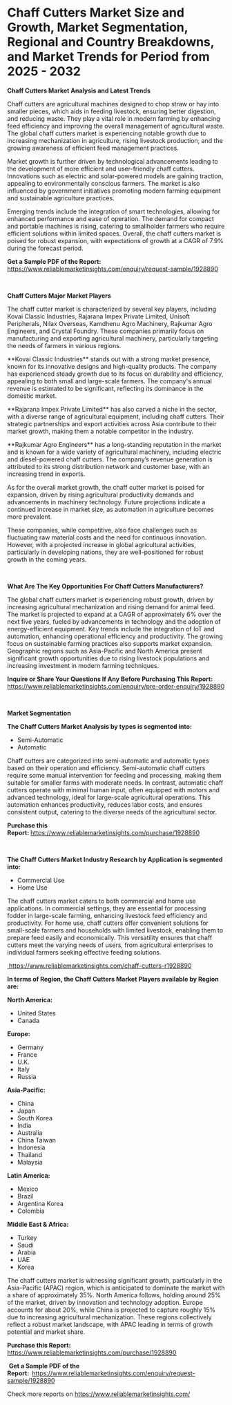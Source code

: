 <p><h1>Chaff Cutters Market Size and Growth, Market Segmentation, Regional and Country Breakdowns, and Market Trends for Period from 2025 -  2032</h1></p><p><strong>Chaff Cutters Market Analysis and Latest Trends</strong></p>
<p><p>Chaff cutters are agricultural machines designed to chop straw or hay into smaller pieces, which aids in feeding livestock, ensuring better digestion, and reducing waste. They play a vital role in modern farming by enhancing feed efficiency and improving the overall management of agricultural waste. The global chaff cutters market is experiencing notable growth due to increasing mechanization in agriculture, rising livestock production, and the growing awareness of efficient feed management practices.</p><p>Market growth is further driven by technological advancements leading to the development of more efficient and user-friendly chaff cutters. Innovations such as electric and solar-powered models are gaining traction, appealing to environmentally conscious farmers. The market is also influenced by government initiatives promoting modern farming equipment and sustainable agriculture practices.</p><p>Emerging trends include the integration of smart technologies, allowing for enhanced performance and ease of operation. The demand for compact and portable machines is rising, catering to smallholder farmers who require efficient solutions within limited spaces. Overall, the chaff cutters market is poised for robust expansion, with expectations of growth at a CAGR of 7.9% during the forecast period.</p></p>
<p><strong>Get a Sample PDF of the Report:&nbsp;</strong> <a href="https://www.reliablemarketinsights.com/enquiry/request-sample/1928890?utm_campaign=3014&utm_medium=2&utm_source=Github&utm_content=ia&utm_term=29032025&utm_id=chaff-cutters">https://www.reliablemarketinsights.com/enquiry/request-sample/1928890</a></p>
<p>&nbsp;</p>
<p><strong>Chaff Cutters Major Market Players</strong></p>
<p><p>The chaff cutter market is characterized by several key players, including Kovai Classic Industries, Rajarana Impex Private Limited, Unisoft Peripherals, Nilax Overseas, Kamdhenu Agro Machinery, Rajkumar Agro Engineers, and Crystal Foundry. These companies primarily focus on manufacturing and exporting agricultural machinery, particularly targeting the needs of farmers in various regions.</p><p>**Kovai Classic Industries** stands out with a strong market presence, known for its innovative designs and high-quality products. The company has experienced steady growth due to its focus on durability and efficiency, appealing to both small and large-scale farmers. The company's annual revenue is estimated to be significant, reflecting its dominance in the domestic market.</p><p>**Rajarana Impex Private Limited** has also carved a niche in the sector, with a diverse range of agricultural equipment, including chaff cutters. Their strategic partnerships and export activities across Asia contribute to their market growth, making them a notable competitor in the industry.</p><p>**Rajkumar Agro Engineers** has a long-standing reputation in the market and is known for a wide variety of agricultural machinery, including electric and diesel-powered chaff cutters. The company’s revenue generation is attributed to its strong distribution network and customer base, with an increasing trend in exports.</p><p>As for the overall market growth, the chaff cutter market is poised for expansion, driven by rising agricultural productivity demands and advancements in machinery technology. Future projections indicate a continued increase in market size, as automation in agriculture becomes more prevalent.</p><p>These companies, while competitive, also face challenges such as fluctuating raw material costs and the need for continuous innovation. However, with a projected increase in global agricultural activities, particularly in developing nations, they are well-positioned for robust growth in the coming years.</p></p>
<p>&nbsp;</p>
<p><strong>What Are The Key Opportunities For Chaff Cutters Manufacturers?</strong></p>
<p><p>The global chaff cutters market is experiencing robust growth, driven by increasing agricultural mechanization and rising demand for animal feed. The market is projected to expand at a CAGR of approximately 6% over the next five years, fueled by advancements in technology and the adoption of energy-efficient equipment. Key trends include the integration of IoT and automation, enhancing operational efficiency and productivity. The growing focus on sustainable farming practices also supports market expansion. Geographic regions such as Asia-Pacific and North America present significant growth opportunities due to rising livestock populations and increasing investment in modern farming techniques.</p></p>
<p><strong>Inquire or Share Your Questions If Any Before Purchasing This Report:</strong> <a href="https://www.reliablemarketinsights.com/enquiry/pre-order-enquiry/1928890?utm_campaign=3014&utm_medium=2&utm_source=Github&utm_content=ia&utm_term=29032025&utm_id=chaff-cutters">https://www.reliablemarketinsights.com/enquiry/pre-order-enquiry/1928890</a></p>
<p>&nbsp;</p>
<p><strong>Market Segmentation</strong></p>
<p><strong>The Chaff Cutters Market Analysis by types is segmented into:</strong></p>
<p><ul><li>Semi-Automatic</li><li>Automatic</li></ul></p>
<p><p>Chaff cutters are categorized into semi-automatic and automatic types based on their operation and efficiency. Semi-automatic chaff cutters require some manual intervention for feeding and processing, making them suitable for smaller farms with moderate needs. In contrast, automatic chaff cutters operate with minimal human input, often equipped with motors and advanced technology, ideal for large-scale agricultural operations. This automation enhances productivity, reduces labor costs, and ensures consistent output, catering to the diverse needs of the agricultural sector.</p></p>
<p><strong>Purchase this Report:&nbsp;</strong><a href="https://www.reliablemarketinsights.com/purchase/1928890?utm_campaign=3014&utm_medium=2&utm_source=Github&utm_content=ia&utm_term=29032025&utm_id=chaff-cutters">https://www.reliablemarketinsights.com/purchase/1928890</a></p>
<p>&nbsp;</p>
<p><strong>The Chaff Cutters Market Industry Research by Application is segmented into:</strong></p>
<p><ul><li>Commercial Use</li><li>Home Use</li></ul></p>
<p><p>The chaff cutters market caters to both commercial and home use applications. In commercial settings, they are essential for processing fodder in large-scale farming, enhancing livestock feed efficiency and productivity. For home use, chaff cutters offer convenient solutions for small-scale farmers and households with limited livestock, enabling them to prepare feed easily and economically. This versatility ensures that chaff cutters meet the varying needs of users, from agricultural enterprises to individual farmers seeking effective feeding solutions.</p></p>
<p><a href="https://www.reliablemarketinsights.com/chaff-cutters-r1928890?utm_campaign=3014&utm_medium=2&utm_source=Github&utm_content=ia&utm_term=29032025&utm_id=chaff-cutters">&nbsp;https://www.reliablemarketinsights.com/chaff-cutters-r1928890</a></p>
<p><strong>In terms of Region, the Chaff Cutters Market Players available by Region are:</strong></p>
<p>
    <p> <strong> North America: </strong>
        <ul>
            <li>United States</li>
            <li>Canada</li>
        </ul>
        </p> 
    <p> <strong> Europe: </strong>
        <ul>
            <li>Germany</li>
            <li>France</li>
            <li>U.K.</li>
            <li>Italy</li>
            <li>Russia</li>
        </ul>
        </p> 
    <p> <strong> Asia-Pacific: </strong>
        <ul>
            <li>China</li>
            <li>Japan</li>
            <li>South Korea</li>
            <li>India</li>
            <li>Australia</li>
            <li>China Taiwan</li>
            <li>Indonesia</li>
            <li>Thailand</li>
            <li>Malaysia</li>
        </ul>
        </p> 
    <p> <strong> Latin America: </strong>
        <ul>
            <li>Mexico</li>
            <li>Brazil</li>
            <li>Argentina Korea</li>
            <li>Colombia</li>
        </ul>
        </p> 
    <p> <strong> Middle East & Africa: </strong>
        <ul>
            <li>Turkey</li>
            <li>Saudi</li>
            <li>Arabia</li>
            <li>UAE</li>
            <li>Korea</li>
        </ul>
    </p>
    </p>
<p><p>The chaff cutters market is witnessing significant growth, particularly in the Asia-Pacific (APAC) region, which is anticipated to dominate the market with a share of approximately 35%. North America follows, holding around 25% of the market, driven by innovation and technology adoption. Europe accounts for about 20%, while China is projected to capture roughly 15% due to increasing agricultural mechanization. These regions collectively reflect a robust market landscape, with APAC leading in terms of growth potential and market share.</p></p>
<p><strong>Purchase this Report: </strong><a href="https://www.reliablemarketinsights.com/purchase/1928890?utm_campaign=3014&utm_medium=2&utm_source=Github&utm_content=ia&utm_term=29032025&utm_id=chaff-cutters">https://www.reliablemarketinsights.com/purchase/1928890</a></p>
<p>&nbsp;<strong>Get a Sample PDF of the Report:&nbsp;&nbsp;</strong><a href="https://www.reliablemarketinsights.com/enquiry/request-sample/1928890?utm_campaign=3014&utm_medium=2&utm_source=Github&utm_content=ia&utm_term=29032025&utm_id=chaff-cutters">https://www.reliablemarketinsights.com/enquiry/request-sample/1928890</a></p>
<p><strong></strong></p>
<p>Check more reports on <a href="https://www.reliablemarketinsights.com/?utm_campaign=3014&utm_medium=2&utm_source=Github&utm_content=ia&utm_term=29032025&utm_id=chaff-cutters">https://www.reliablemarketinsights.com/</a></p>